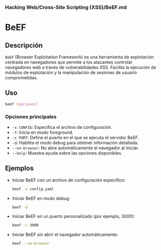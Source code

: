 ### **Hacking Web/Cross-Site Scripting (XSS)/BeEF.md**

# BeEF

## Descripción

`BeEF` (Browser Exploitation Framework) es una herramienta de explotación centrada en navegadores que permite a los atacantes controlar navegadores web a través de vulnerabilidades XSS. Facilita la ejecución de módulos de explotación y la manipulación de sesiones de usuario comprometidas.

## Uso

```bash
beef [opciones]
```

### Opciones principales

- `-x CONFIG`: Especifica el archivo de configuración.
- `-f`: Inicia en modo foreground.
- `-c PORT`: Define el puerto en el que se ejecuta el servidor BeEF.
- `-d`: Habilita el modo debug para obtener información detallada.
- `--no-browser`: No abre automáticamente el navegador al iniciar.
- `--help`: Muestra ayuda sobre las opciones disponibles.

## Ejemplos

- Iniciar BeEF con un archivo de configuración específico:
  
  ```bash
  beef -x config.yaml
  ```

- Iniciar BeEF en modo debug:
  
  ```bash
  beef -d
  ```

- Iniciar BeEF en un puerto personalizado (por ejemplo, 3000):
  
  ```bash
  beef -c 3000
  ```

- Iniciar BeEF sin abrir el navegador automáticamente:
  
  ```bash
  beef --no-browser
  ```
